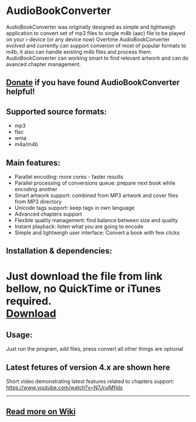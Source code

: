 AudioBookConverter
===============
AudioBookConverter was originally designed as simple and lightweigh application to convert set of mp3 files to single m4b (aac) file to be played on your i-device (or any device now)
Overtime AudioBookConverter evolved and currently can support converion of most of popular formats to m4b, it also can handle existing m4b files and process them. AudioBookConverter can working smart to find relevant artwork and can do avanced chapter management.


<a href="https://paypal.me/pools/c/8l28GKocaS">Donate</a> if you have found AudioBookConverter helpful!
-----


Supported source formats:
-----
* mp3
* flac
* wma
* m4a/m4b

Main features:
-----
* Parallel encoding: more cores - faster results
* Parallel processing of conversions queue: prepare next book while encoding another
* Smart artwork support: combined from MP3 artwork and cover files from MP3 directory
* Unicode tags support: keep tags in own language
* Advanced chapters support
* Flexible quality management: find balance between size and quality
* Instant playback: listen what you are going to encode
* Simple and lightweigh user interface: Convert a book with few clicks

Installation & dependencies:
-----
Just download the file from link bellow, no QuickTime or iTunes required.
<br/>
<a href="https://github.com/yermak/AudioBookConverter/releases/latest">Download</a>
=======

Usage:
-----
Just run the program, add files, press convert all other things are optional


Latest fetures of version 4.x are shown here
-------------
Short video demonstrating latest features related to chapters support: https://www.youtube.com/watch?v=N7JrujMfids 

--------------
<a href="https://github.com/yermak/AudioBookConverter/wiki/Home">Read more on Wiki</a>
--------------

